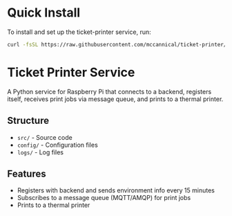 # Quick Install

To install and set up the ticket-printer service, run:

```sh
curl -fsSL https://raw.githubusercontent.com/mccannical/ticket-printer/main/install.sh | bash
```

# Ticket Printer Service

A Python service for Raspberry Pi that connects to a backend, registers itself, receives print jobs via message queue, and prints to a thermal printer.

## Structure
- `src/` - Source code
- `config/` - Configuration files
- `logs/` - Log files

## Features
- Registers with backend and sends environment info every 15 minutes
- Subscribes to a message queue (MQTT/AMQP) for print jobs
- Prints to a thermal printer
